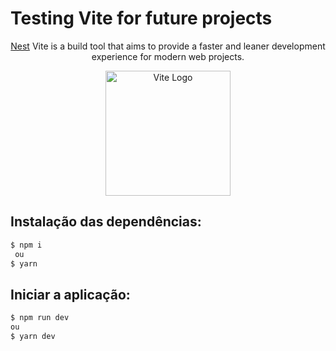 # Testing Vite for future projects

<p align="center">
  <a href="https://vitejs.dev/guide" target="blank">Nest</a> Vite is a build tool that aims to provide a faster and leaner development experience for modern web projects.
</p>

<p align="center">
  <a href="https://vitejs.dev/" target="blank"><img src="https://vitejs.dev/logo-with-shadow.png" width="200" alt="Vite Logo" /></a>
</p>

## Instalação das dependências:

```bash
$ npm i
 ou
$ yarn
```

## Iniciar a aplicação:

```bash
$ npm run dev
ou
$ yarn dev
```
